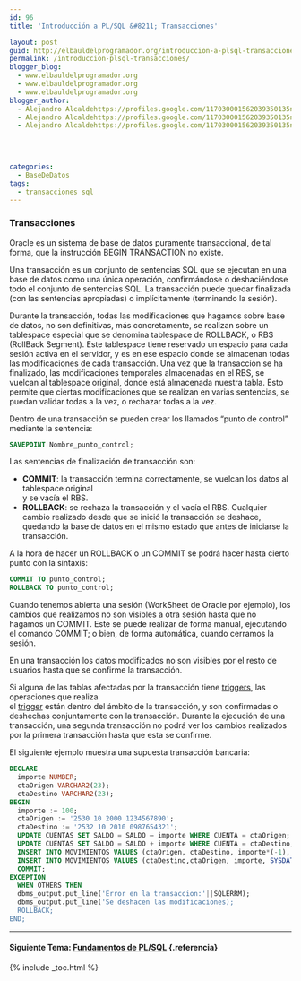 ```yaml
---
id: 96
title: 'Introducción a PL/SQL &#8211; Transacciones'

layout: post
guid: http://elbauldelprogramador.org/introduccion-a-plsql-transacciones/
permalink: /introduccion-plsql-transacciones/
blogger_blog:
  - www.elbauldelprogramador.org
  - www.elbauldelprogramador.org
  - www.elbauldelprogramador.org
blogger_author:
  - Alejandro Alcaldehttps://profiles.google.com/117030001562039350135noreply@blogger.com
  - Alejandro Alcaldehttps://profiles.google.com/117030001562039350135noreply@blogger.com
  - Alejandro Alcaldehttps://profiles.google.com/117030001562039350135noreply@blogger.com

  
  
  
categories:
  - BaseDeDatos
tags:
  - transacciones sql
---
```

<div class="icosql">
</div>

### Transacciones

Oracle es un sistema de base de datos puramente transaccional, de tal forma, que la instrucción BEGIN TRANSACTION no existe.

Una transacción es un conjunto de sentencias SQL que se ejecutan en una base de datos como una única operación, confirmándose o deshaciéndose todo el conjunto de sentencias SQL. La transacción puede quedar finalizada (con las sentencias apropiadas) o implícitamente (terminando la sesión).  

<!--ad-->


Durante la transacción, todas las modificaciones que hagamos sobre base de datos, no son definitivas, más concretamente, se realizan sobre un tablespace especial que se denomina tablespace de ROLLBACK, o RBS (RollBack Segment). Este tablespace tiene reservado un espacio para cada sesión activa en el servidor, y es en ese espacio donde se almacenan todas las modificaciones de cada transacción. Una vez que la transacción se ha finalizado, las modificaciones temporales almacenadas en el RBS, se vuelcan al tablespace original, donde está almacenada nuestra tabla. Esto permite que ciertas modificaciones que se realizan en varias sentencias, se puedan validar todas a la vez, o rechazar todas a la vez.

Dentro de una transacción se pueden crear los llamados “punto de control” mediante la sentencia:

```sql
SAVEPOINT Nombre_punto_control;

```

Las sentencias de finalización de transacción son:

  * **COMMIT**: la transacción termina correctamente, se vuelcan los datos al tablespace original  
    y se vacía el RBS.
  * **ROLLBACK**: se rechaza la transacción y el vacía el RBS. Cualquier cambio realizado desde que se inició la transacción se deshace, quedando la base de datos en el mismo estado que antes de iniciarse la transacción.

A la hora de hacer un ROLLBACK o un COMMIT se podrá hacer hasta cierto punto con la sintaxis:

```sql
COMMIT TO punto_control;
ROLLBACK TO punto_control;

```

Cuando tenemos abierta una sesión (WorkSheet de Oracle por ejemplo), los cambios que realizamos no son visibles a otra sesión hasta que no hagamos un COMMIT. Este se puede realizar de forma manual, ejecutando el comando COMMIT; o bien, de forma automática, cuando cerramos la sesión.

En una transacción los datos modificados no son visibles por el resto de usuarios hasta que se confirme la transacción.

Si alguna de las tablas afectadas por la transacción tiene [triggers][1], las operaciones que realiza  
el [trigger][1] están dentro del ámbito de la transacción, y son confirmadas o deshechas conjuntamente con la transacción. Durante la ejecución de una transacción, una segunda transacción no podrá ver los cambios realizados por la primera transacción hasta que esta se confirme.

El siguiente ejemplo muestra una supuesta transacción bancaria:

```sql
DECLARE
  importe NUMBER;
  ctaOrigen VARCHAR2(23);
  ctaDestino VARCHAR2(23);
BEGIN
  importe := 100;
  ctaOrigen := '2530 10 2000 1234567890';
  ctaDestino := '2532 10 2010 0987654321';
  UPDATE CUENTAS SET SALDO = SALDO – importe WHERE CUENTA = ctaOrigen;
  UPDATE CUENTAS SET SALDO = SALDO + importe WHERE CUENTA = ctaDestino;
  INSERT INTO MOVIMIENTOS VALUES (ctaOrigen, ctaDestino, importe*(-1), SYSDATE);
  INSERT INTO MOVIMIENTOS VALUES (ctaDestino,ctaOrigen, importe, SYSDATE);
  COMMIT;
EXCEPTION
  WHEN OTHERS THEN
  dbms_output.put_line('Error en la transaccion:'||SQLERRM);
  dbms_output.put_line('Se deshacen las modificaciones);
  ROLLBACK;
END;


```



* * *

#### Siguiente Tema: [Fundamentos de PL/SQL][2] {.referencia}



 [1]: https://elbauldelprogramador.com/plsql-disparadores-o-triggers/
 [2]: https://elbauldelprogramador.com/fundamentos-de-plsql/


{% include _toc.html %}
